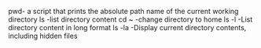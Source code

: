 pwd- a script that prints the absolute path name of the current working directory
ls -list directory content
cd ~ -change directory to home
ls -l -List directory content in long format
ls -la -Display current directory contents, including hidden files
